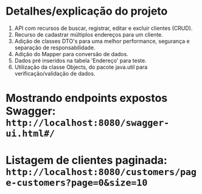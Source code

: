 # Detalhes/explicação do projeto

1. API com recursos de buscar, registrar, editar e excluir clientes (CRUD).
2. Recurso de cadastrar múltiplos endereços para um cliente.
3. Adição de classes DTO's para uma melhor performance, segurança e separação de responsabilidade.
4. Adição do Mapper para conversão de dados.
5. Dados pré inseridos na tabela 'Endereço' para teste.
6. Utilização da classe Objects, do pacote java.util para verificação/validação de dados. 


# Mostrando endpoints expostos Swagger: `http://localhost:8080/swagger-ui.html#/`

# Listagem de clientes paginada: `http://localhost:8080/customers/page-customers?page=0&size=10`







